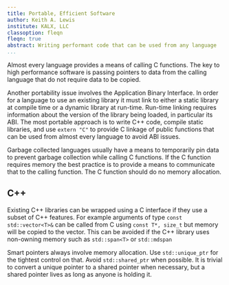 ```yaml
---
title: Portable, Efficient Software
author: Keith A. Lewis
institute: KALX, LLC
classoption: fleqn
fleqn: true
abstract: Writing performant code that can be used from any language
...
```


Almost every language provides a means of calling C functions.
The key to high performance software is passing pointers to data from
the calling language that do not require data to be copied.

Another portability issue involves the Application Binary Interface.
In order for a language to use an existing library it must link to either
a static library at compile time or a dynamic library at run-time.
Run-time linking requires information about the version of the library
being loaded, in particular its ABI. The most portable approach is to
write C++ code, compile static libraries, and use `extern "C"` to provide
C linkage of public functions that can be used from almost every language
to avoid ABI issues.

Garbage collected languages usually have a means to temporarily pin
data to prevent garbage collection while calling C functions. If the
C function requires memory the best practice is to provide a means to
communicate that to the calling function. The C function
should do no memory allocation.

## C++

Existing C++ libraries can be wrapped using a C interface if they
use a subset of C++ features. For example arguments of type `const
std::vector<T>&` can be called from C using `const T*, size_t` but
memory will be copied to the vector.  This can be avoided if the C++
library uses non-owning memory such as `std::span<T>` or `std::mdspan`

Smart pointers always involve memory allocation. Use `std::unique_ptr`
for the tightest control on that. Avoid `std::shared_ptr` when possible.
It is trivial to convert a unique pointer to a shared pointer when
necessary, but a shared pointer lives as long as anyone is holding it.
